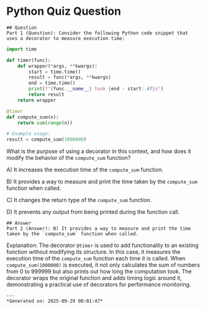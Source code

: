 # Python Quiz Question
    
    ## Question
    Part 1 (Question): Consider the following Python code snippet that uses a decorator to measure execution time:

```python
import time

def timer(func):
    def wrapper(*args, **kwargs):
        start = time.time()
        result = func(*args, **kwargs)
        end = time.time()
        print(f"{func.__name__} took {end - start:.4f}s")
        return result
    return wrapper

@timer
def compute_sum(n):
    return sum(range(n))

# Example usage:
result = compute_sum(1000000)
```

What is the purpose of using a decorator in this context, and how does it modify the behavior of the `compute_sum` function?

A) It increases the execution time of the `compute_sum` function.

B) It provides a way to measure and print the time taken by the `compute_sum` function when called.

C) It changes the return type of the `compute_sum` function.

D) It prevents any output from being printed during the function call.
    
    ## Answer
    Part 2 (Answer): B) It provides a way to measure and print the time taken by the `compute_sum` function when called.

Explanation: The decorator `@timer` is used to add functionality to an existing function without modifying its structure. In this case, it measures the execution time of the `compute_sum` function each time it is called. When `compute_sum(1000000)` is executed, it not only calculates the sum of numbers from 0 to 999999 but also prints out how long the computation took. The decorator wraps the original function and adds timing logic around it, demonstrating a practical use of decorators for performance monitoring.
    
    ---
    *Generated on: 2025-09-29 00:01:47*
    